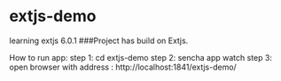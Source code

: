 # extjs-demo
learning extjs 6.0.1
###Project has build on Extjs.

How to run app:
step 1: cd extjs-demo
step 2: sencha app watch
step 3: open browser with address : http://localhost:1841/extjs-demo/